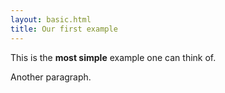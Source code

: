 ```yaml
---
layout: basic.html
title: Our first example
---
```


This is the **most simple** example one can think of.

Another paragraph.

